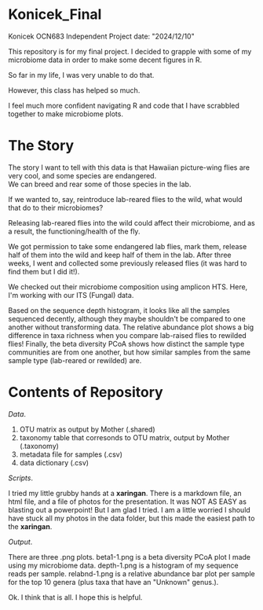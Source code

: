 # Konicek_Final
Konicek OCN683 Independent Project
date: "2024/12/10"

This repository is for my final project. 
I decided to grapple with some of my microbiome data in order to make some decent figures in R.  

So far in my life, I was very unable to do that.

However, this class has helped so much. 

I feel much more confident navigating R and code that I have scrabbled together to make microbiome plots.  

# The Story 
The story I want to tell with this data is that Hawaiian picture-wing flies are very cool, and some species are endangered.  
We can breed and rear some of those species in the lab. 

If we wanted to, say, reintroduce lab-reared flies to the wild, what would that do to their microbiomes? 


Releasing lab-reared flies into the wild could affect their microbiome, and as a result, the functioning/health of the fly. 


We got permission to take some endangered lab flies, mark them, release half of them into the wild and keep half of them in the lab. 
After three weeks, I went and collected some previously released flies (it was hard to find them but I did it!). 

We checked out their microbiome composition using amplicon HTS. Here, I'm working with our ITS (Fungal) data.

Based on the sequence depth histogram, it looks like all the samples sequenced decently, although they maybe shouldn't be compared to one another without transforming data. 
The relative abundance plot shows a big difference in taxa richness when you compare lab-raised flies to rewilded flies! 
Finally, the beta diversity PCoA shows how distinct the sample type communities are from one another, but how similar samples from the same sample type (lab-reared or rewilded) are.

# Contents of Repository 

_Data_. 

1. OTU matrix as output by Mother (.shared)
2. taxonomy table that corresonds to OTU matrix, output by Mother (.taxonomy)
3. metadata file for samples (.csv)
4. data dictionary (.csv)

_Scripts_.  

I tried my little grubby hands at a **xaringan**. 
There is a markdown file, an html file, and a file of photos for the presentation.
It was NOT AS EASY as blasting out a powerpoint! 
But I am glad I tried. I am a little worried I should have stuck all my photos in the data folder, but this made the easiest path to the **xaringan**. 

_Output_. 

There are three .png plots. beta1-1.png is a beta diversity PCoA plot I made using my microbiome data. depth-1.png is a histogram of my sequence reads per sample. relabnd-1.png is a relative abundance bar plot per sample for the top 10 genera (plus taxa that have an "Unknown" genus.). 

Ok. I think that is all. I hope this is helpful. 